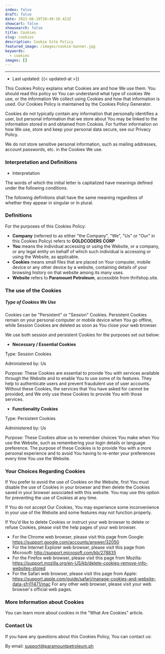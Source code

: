 ```yaml
---
index: false
draft: false
date: 2022-06-19T20:49:18.423Z
showcart: false
showsearch: false
title: Cookies
slug: cookies
description: Cookie Site Policy
featured_image: /images/cookie-banner.jpg
keywords:
  - cookies
images: []
---
```

<hr>

- Last updated: {{< updated-at >}}

This Cookies Policy explains what Cookies are and how We use them. You should read this policy so You can understand what type of cookies We use, or the information We collect using Cookies and how that information is used. Our Cookies Policy is maintained by the Cookies Policy Generator.

Cookies do not typically contain any information that personally identifies a user, but personal information that we store about You may be linked to the information stored in and obtained from Cookies. For further information on how We use, store and keep your personal data secure, see our Privacy Policy.

We do not store sensitive personal information, such as mailing addresses, account passwords, etc. in the Cookies We use.

### Interpretation and Definitions
- Interpretation

The words of which the initial letter is capitalized have meanings defined under the following conditions.

The following definitions shall have the same meaning regardless of whether they appear in singular or in plural.

### Definitions

For the purposes of this Cookies Policy:

- **Company** (referred to as either "the Company", "We", "Us" or "Our" in this Cookies Policy) refers to **GOLDCODERS CORP**
- **You** means the individual accessing or using the Website, or a company, or any legal entity on behalf of which such individual is accessing or using the Website, as applicable.
- **Cookies** means small files that are placed on Your computer, mobile device or any other device by a website, containing details of your browsing history on that website among its many uses.
- **Website** refers to **Paramount Petroleum**, accessible from thrifshop.site.
### The use of the Cookies

##### **Type of Cookies We Use**
Cookies can be "Persistent" or "Session" Cookies. Persistent Cookies remain on your personal computer or mobile device when You go offline, while Session Cookies are deleted as soon as You close your web browser.

We use both session and persistent Cookies for the purposes set out below:

- **Necessary / Essential Cookies**

Type: Session Cookies

Administered by: Us

Purpose: These Cookies are essential to provide You with services available through the Website and to enable You to use some of its features. They help to authenticate users and prevent fraudulent use of user accounts. Without these Cookies, the services that You have asked for cannot be provided, and We only use these Cookies to provide You with those services.

- **Functionality Cookies**

Type: Persistent Cookies

Administered by: Us

Purpose: These Cookies allow us to remember choices You make when You use the Website, such as remembering your login details or language preference. The purpose of these Cookies is to provide You with a more personal experience and to avoid You having to re-enter your preferences every time You use the Website.

### Your Choices Regarding Cookies
If You prefer to avoid the use of Cookies on the Website, first You must disable the use of Cookies in your browser and then delete the Cookies saved in your browser associated with this website. You may use this option for preventing the use of Cookies at any time.

If You do not accept Our Cookies, You may experience some inconvenience in your use of the Website and some features may not function properly.

If You'd like to delete Cookies or instruct your web browser to delete or refuse Cookies, please visit the help pages of your web browser.

- For the Chrome web browser, please visit this page from Google: https://support.google.com/accounts/answer/32050
- For the Internet Explorer web browser, please visit this page from Microsoft: http://support.microsoft.com/kb/278835
- For the Firefox web browser, please visit this page from Mozilla: https://support.mozilla.org/en-US/kb/delete-cookies-remove-info-websites-stored
- For the Safari web browser, please visit this page from Apple: https://support.apple.com/guide/safari/manage-cookies-and-website-data-sfri11471/mac
For any other web browser, please visit your web browser's official web pages.

### More Information about Cookies
You can learn more about cookies in the "What Are Cookies" article.

### Contact Us
If you have any questions about this Cookies Policy, You can contact us:

By email: support@paramountpetroleum.ph
